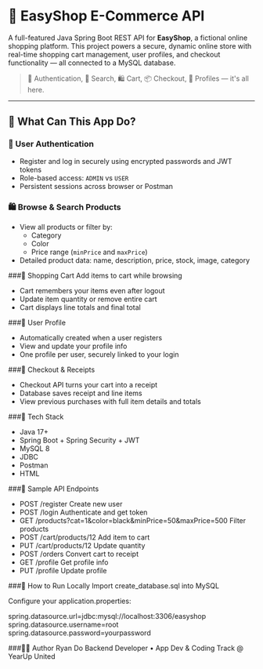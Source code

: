 # 🛒 EasyShop E-Commerce API

A full-featured Java Spring Boot REST API for **EasyShop**, a fictional online shopping platform. This project powers a secure, dynamic online store with real-time shopping cart management, user profiles, and checkout functionality — all connected to a MySQL database.

> 🔐 Authentication, 💬 Search, 🛍️ Cart, 📦 Checkout, 👤 Profiles — it's all here.

---

## 🌟 What Can This App Do?

### 🔐 User Authentication
- Register and log in securely using encrypted passwords and JWT tokens
- Role-based access: `ADMIN` vs `USER`
- Persistent sessions across browser or Postman

### 🛍️ Browse & Search Products
- View all products or filter by:
  - Category
  - Color
  - Price range (`minPrice` and `maxPrice`)
- Detailed product data: name, description, price, stock, image, category

###🛒 Shopping Cart
Add items to cart while browsing

- Cart remembers your items even after logout
- Update item quantity or remove entire cart
- Cart displays line totals and final total

###👤 User Profile
- Automatically created when a user registers
- View and update your profile info
- One profile per user, securely linked to your login

###🧾 Checkout & Receipts
- Checkout API turns your cart into a receipt
- Database saves receipt and line items
- View previous purchases with full item details and totals

###🚀 Tech Stack
- Java 17+
- Spring Boot + Spring Security + JWT
- MySQL 8
- JDBC
- Postman 
- HTML

###🧪 Sample API Endpoints
- POST	/register	Create new user
- POST	/login	Authenticate and get token
- GET	/products?cat=1&color=black&minPrice=50&maxPrice=500	Filter products
- POST	/cart/products/12	Add item to cart
- PUT	/cart/products/12	Update quantity
- POST	/orders	Convert cart to receipt
- GET	/profile	Get profile info
- PUT	/profile	Update profile

###🔐 How to Run Locally
Import create_database.sql into MySQL

Configure your application.properties:

spring.datasource.url=jdbc:mysql://localhost:3306/easyshop
spring.datasource.username=root
spring.datasource.password=yourpassword

###👨‍💻 Author
Ryan Do
Backend Developer • App Dev & Coding Track @ YearUp United

